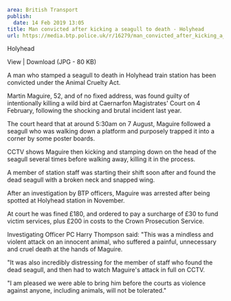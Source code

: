 ```yaml
area: British Transport
publish:
  date: 14 Feb 2019 13:05
title: Man convicted after kicking a seagull to death - Holyhead
url: https://media.btp.police.uk/r/16279/man_convicted_after_kicking_a_seagull_to_death_-_
```

Holyhead

View | Download (JPG - 80 KB)

A man who stamped a seagull to death in Holyhead train station has been convicted under the Animal Cruelty Act.

Martin Maguire, 52, and of no fixed address, was found guilty of intentionally killing a wild bird at Caernarfon Magistrates' Court on 4 February, following the shocking and brutal incident last year.

The court heard that at around 5:30am on 7 August, Maguire followed a seagull who was walking down a platform and purposely trapped it into a corner by some poster boards.

CCTV shows Maguire then kicking and stamping down on the head of the seagull several times before walking away, killing it in the process.

A member of station staff was starting their shift soon after and found the dead seagull with a broken neck and snapped wing.

After an investigation by BTP officers, Maguire was arrested after being spotted at Holyhead station in November.

At court he was fined £180, and ordered to pay a surcharge of £30 to fund victim services, plus £200 in costs to the Crown Prosecution Service.

Investigating Officer PC Harry Thompson said: "This was a mindless and violent attack on an innocent animal, who suffered a painful, unnecessary and cruel death at the hands of Maguire.

"It was also incredibly distressing for the member of staff who found the dead seagull, and then had to watch Maguire's attack in full on CCTV.

"I am pleased we were able to bring him before the courts as violence against anyone, including animals, will not be tolerated."
